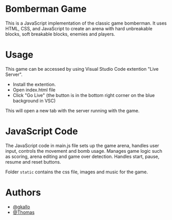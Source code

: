 # Bomberman Game

This is a JavaScript implementation of the classic game bomberman. It uses HTML, CSS, and JavaScript to create an arena with hard unbreakable blocks, soft breakable blocks, enemies and players. 

# Usage

This game can be accessed by using Visual Studio Code extention "Live Server". 
- Install the extention. 
- Open index.html file
- Click "Go Live" (the button is in the bottom right corner on the blue background in VSC)

This will open a new tab with the server running with the game.

# JavaScript Code

The JavaScript code in main.js file sets up the game arena, handles user input, controls the movement and bomb usage. Manages game logic such as scoring, arena editing and game over detection. Handles start, pause, resume and reset buttons. 


Folder <code>static</code> contains the css file, images and music for the game.


# Authors
- [@gkallo](https://01.kood.tech/git/gkallo)
- [@Thomas](https://01.kood.tech/git/Thomas)